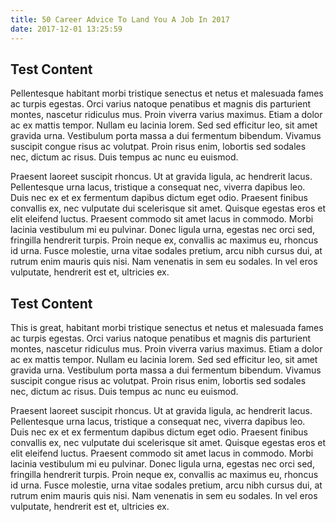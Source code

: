 ```yaml
---
title: 50 Career Advice To Land You A Job In 2017
date: 2017-12-01 13:25:59
---
```


## Test Content
Pellentesque habitant morbi tristique senectus et netus et malesuada fames ac turpis egestas. Orci varius natoque penatibus et magnis dis parturient montes, nascetur ridiculus mus. Proin viverra varius maximus. Etiam a dolor ac ex mattis tempor. Nullam eu lacinia lorem. Sed sed efficitur leo, sit amet gravida urna. Vestibulum porta massa a dui fermentum bibendum. Vivamus suscipit congue risus ac volutpat. Proin risus enim, lobortis sed sodales nec, dictum ac risus. Duis tempus ac nunc eu euismod.

Praesent laoreet suscipit rhoncus. Ut at gravida ligula, ac hendrerit lacus. Pellentesque urna lacus, tristique a consequat nec, viverra dapibus leo. Duis nec ex et ex fermentum dapibus dictum eget odio. Praesent finibus convallis ex, nec vulputate dui scelerisque sit amet. Quisque egestas eros et elit eleifend luctus. Praesent commodo sit amet lacus in commodo. Morbi lacinia vestibulum mi eu pulvinar. Donec ligula urna, egestas nec orci sed, fringilla hendrerit turpis. Proin neque ex, convallis ac maximus eu, rhoncus id urna. Fusce molestie, urna vitae sodales pretium, arcu nibh cursus dui, at rutrum enim mauris quis nisi. Nam venenatis in sem eu sodales. In vel eros vulputate, hendrerit est et, ultricies ex.

## Test Content
This is great, habitant morbi tristique senectus et netus et malesuada fames ac turpis egestas. Orci varius natoque penatibus et magnis dis parturient montes, nascetur ridiculus mus. Proin viverra varius maximus. Etiam a dolor ac ex mattis tempor. Nullam eu lacinia lorem. Sed sed efficitur leo, sit amet gravida urna. Vestibulum porta massa a dui fermentum bibendum. Vivamus suscipit congue risus ac volutpat. Proin risus enim, lobortis sed sodales nec, dictum ac risus. Duis tempus ac nunc eu euismod.

Praesent laoreet suscipit rhoncus. Ut at gravida ligula, ac hendrerit lacus. Pellentesque urna lacus, tristique a consequat nec, viverra dapibus leo. Duis nec ex et ex fermentum dapibus dictum eget odio. Praesent finibus convallis ex, nec vulputate dui scelerisque sit amet. Quisque egestas eros et elit eleifend luctus. Praesent commodo sit amet lacus in commodo. Morbi lacinia vestibulum mi eu pulvinar. Donec ligula urna, egestas nec orci sed, fringilla hendrerit turpis. Proin neque ex, convallis ac maximus eu, rhoncus id urna. Fusce molestie, urna vitae sodales pretium, arcu nibh cursus dui, at rutrum enim mauris quis nisi. Nam venenatis in sem eu sodales. In vel eros vulputate, hendrerit est et, ultricies ex.